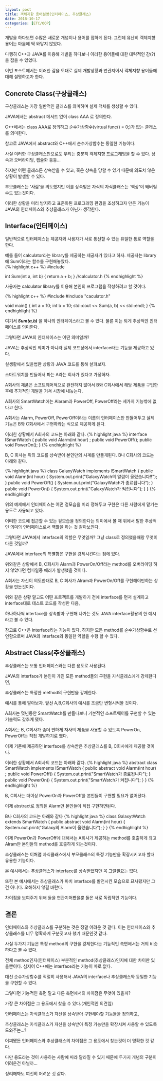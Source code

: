 ```yaml
---
layout: post
title: 객체지향 용어설명(인터페이스, 추상클래스) 
date: 2018-10-17
categories: [ETC/OOP]
---
```


개발을 하다보면 수많은 새로운 개념이나 용어를 접하게 된다. 그런데 유난히 객체지향 용어는 마음에 딱 와닿지 않았다.  

다행히 C++과 JAVA를 이용해 개발을 하다보니 이러한 용어들에 대한 대략적인 감(?)을 잡을 수 있었다. 

이번 포스트에서는 이러한 감을 토대로 실제 개발상황과 연관지어서 객체지향 용어들에 대해 설명하고자 한다. 

## Concrete Class(구상클래스)
구상클래스는 가장 일반적인 클래스를 의미하며 실제 객체를 생성할 수 있다. 

JAVA에서는 abstract 메서드 없이 class AAA 로 정의한다.

C++에서는 class AAA로 정의하고 순수가상함수(virtual func() = 0;)가 없는 클래스를 의미한다. 

참고로 JAVA에서 abstract와 C++에서 순수가상함수는 동일한 기능이다.

사실 이러한 구상클래스만으로도 우리는 충분히 객체지향 프로그래밍을 할 수 있다. 상속과 오버라이딩, 캡슐화 등등...

하지만 어떤 클래스든 상속받을 수 있고, 혹은 상속을 당할 수 있기 때문에 의도치 않은 상황이 발샐할 수 있다. 

부모클래스는 '사람'을 의도했지만 이를 상속받은 자식의 자식클래스는 '책상'이 돼버릴 수도 있는것이다. 

이러한 상황을 미리 방지하고 표준화된 프로그래밍 환경을 조성하고자 만든 기능이 JAVA의 인터페이스와 추상클래스가 아닌가 생각한다.

## Interface(인터페이스)
일반적으로 인터페이스는 제공자와 사용자가 서로 통신할 수 있는 유일한 통로 역할을 한다.

예를 들어 calculator라는 library를 제공하는 제공자가 있다고 하자. 제공자는 library에 Sum이라는 함수를 구현해놓았다.   
{% highlight c++ %}
#include <iostream>

int Sum(int a, int b) {
 return a + b;
}
//calculator.h
{% endhighlight %}

사용자는 calculator library를 이용해 본인의 프로그램을 작성하려고 할 것이다. 

{% highlight c++ %}
#include <iostream>
#include "caculator.h"

void main() {
 int a = 10;
 int b = 10;
 std::cout << Sum(a, b) << std::endl;
}
{% endhighlight %}

여기서 ***Sum(a,b)*** 을 하나의 인터페이스라고 볼 수 있다. 물론 이는 되게 추상적인 인터페이스를 의미한다.

그렇다면 JAVA의 인터페이스는 어떤 의미일까? 

JAVA는 추상적인 의미가 아니라 실제 코드상에서 interface라는 기능을 제공하고 있다.

실생활에서 있을법한 상황과 JAVA 코드를 통해 살펴보자.

스마트워치를 만들어서 파는 A라는 회사가 있다고 가정하자. 

A회사의 제품은 소프트웨어적으로 완전하지 않아서 B와 C회사에서 해당 제품을 구입한 후에 추가적인 개발을 거쳐 시장에 내놓는다.

A회사의 SmartWatch에는 Alaram과 PowerOff, PowerOff라는 세가지 기능밖에 없다고 한다.

A회사는 Alarm, PowerOff, PowerOff이라는 이름의 인터페이스만 만들어두고 실제 기능은 B와 C회사에서 구현하라는 식으로 제공하게 된다.

이러한 상황에서 A회사의 코드는 아래와 같다.
{% highlight java %}
interface ISmartWatch {
    public void Alarm(int hour) ;
    public void PowerOff();
    public void PowerOn();
}
{% endhighlight %}

B, C 회사는 위의 코드를 상속받아 본인만의 시계를 만들게된다. B나 C회사의 코드는 아래와 같다.

{% highlight java %}
class GalaxyWatch implements ISmartWatch {
    public void Alarm(int hour) {
     System.out.print("GalaxyWatch의 알람이 울렸습니다!!");
    }
    public void PowerOff() {
     System.out.print("GalaxyWatch가 종료됩니다");
    }
    public void PowerOn() {
     System.out.print("GalaxyWatch가 켜집니다");
    }
}
{% endhighlight 

위의 예제에서 인터페이스는 어떤 겉모습을 미리 정해두고 구현은 다른 사람에게 맡기는 용도로 사용되고 있다.

어떠한 코드에 접근할 수 있는 겉모습을 정의한다는 의미에서 볼 때 위에서 말한 추상적인 의미의 인터페이스로서 역할을 하는 것 같아보인다.

그렇다면 JAVA에서 interface의 역할은 무엇일까? 그냥 class로 정의했을때랑 무엇이 다른 것일까?

JAVA에서 interface의 특별함은 구현을 강제시킨다는 점에 있다. 

위와같은 상황에서 B, C회사가 Alarm과 PowerOn/Off라는 method를 오버라이딩 하지 않았다면 컴파일중 에러가 발생했을 것이다. 

A회사는 자신이 의도한대로 B, C 회사가 Alram과 PowerOn/Off를 구현해야만하는 상황을 만든것이다.

위와 같은 상황 말고도 어떤 프로젝트를 개발하기 전에 interface를 먼저 설계하고 interface대로 테스트 코드를 작성한 다음, 

하나하나씩 interface를 상속받아 구현해 나가는 것도 JAVA interface활용의 한 예시라고 볼 수 있다. 

참고로 C++은 interface라는 기능이 없다. 하지만 모든 method를 순수가상함수로 선언함으로써 JAVA의 interface와 동일한 역할을 수행 할 수 있다.

## Abstract Class(추상클래스)

추상클래스는 보통 인터페이스와는 다른 용도로 사용된다.

JAVA의 interface가 본인이 가진 모든 method들의 구현을 자식클래스에게 강제한다면,

추상클래스는 특정한 method의 구현만을 강제한다.

예시를 통해 알아보자. 앞선 A,B,C회사의 예시를 조금만 변형시켜볼 것이다.

A회사는 몇년동안 SmartWatch를 만들다보니 기본적인 소프트웨어를 구현할 수 있는 기술력도 갖추게 됐다.

A회사는 B, C회사가 좀더 편하게 자사의 제품을 사용할 수 있도록 PowerOn, PowerOff는 직접 개발하기로 했다.

이제 기존에 제공하던 interface를 상속받은 추상클래스를 B, C회사에게 제공할 것이다.

이러한 상황에서 A회사의 코드는 아래와 같다.
{% highlight java %}
abstract class SmartWatch implements ISmartWatch {
    public abstract void Alarm(int hour) ;
    public void PowerOff() {
     System.out.print("SmartWatch가 종료됩니다");
    }
    public void PowerOn() {
     System.out.print("SmartWatch가 켜집니다");
    }
}
{% endhighlight %}

B, C회사는 더이상 PowerOn과 PowerOff를 본인들이 구현할 필요가 없어졌다. 

이제 abstract로 정의된 Alarm만 본인들이 직접 구현하면된다.

B나 C회사의 코드는 아래와 같다
{% highlight java %}
class GalaxytWatch extends SmartWatch {
    public abstract void Alarm(int hour) {
     System.out.print("Galaxy의 Alarm이 울렸습니다");
    }
}
{% endhighlight %}

이제 PowerOn과 PowerOff에 대해서는 A회사가 제공하는 method를 호출하게 되고 Alram만 본인들의 method를 호출하게 되는것이다.

추상클래스는 이처럼 자식클래스에서 부모클래스의 특정 기능만을 확장시키고자 할때 유용한 기능이다.

본 예시에서는 추상클래스가 interface를 상속받았지만 꼭 그럴필요는 없다.

또한 본 예시에서는 추상클래스가 마치 interface를 발전시킨 모습으로 묘사됐지만 그건 아니다. 오해하지 않길 바란다.

차이점을 보여주기 위해 둘을 연관지어봤을뿐 둘은 서로 독립적인 기능이다.

## 결론

인터페이스와 추상클래스를 구분하는 것은 정말 어려운 것 같다. 이는 인터페이스와 추상클래스를 너무 명확하게 구분짓고자 했기 때문인것 같다. 
 
사실 두가지 기능은 특정 method의 구현을 강제한다는 기능적인 측면에서는 거의 비슷하다고 볼 수 있다. 
 
전체 method인지(인터페이스) 부분적인 method(추상클래스)인지에 대한 차이만 있을뿐이다. 심지어 C++에는 interface라는 기능이 따로 없다. 
 
대신 순수가상함수를 적절히 사용해서 JAVA의 interface나 추상클래스와 동일한 기능을 구현할 수 있다. 
 
그렇다면 기능적인 측면 말고 다른 측면에서의 차이점은 무엇이 있을까?

가장 큰 차이점은 그 용도에서 찾을 수 있다.(개인적인 의견임)

인터페이스는 자식클래스가 자신을 상속받아 구현해야할 기능들을 정의하고, 
 
추상클래스는 자식클래스가 자신을 상속받아 특정 기능만을 확장시켜 사용할 수 있도록 도와주는...?    
 
어찌됐든 인터페이스와 추상클래스의 차이점은 그 용도에서 찾는것이 더 명확한 것 같다. 
 
다만 용도라는 것이 사용하는 사람에 따라 달라질 수 있기 때문에 두가지 개념의 구분이 어려운건 아닐까...
 
정리해봐도 여전히 어려운 것 같다.
